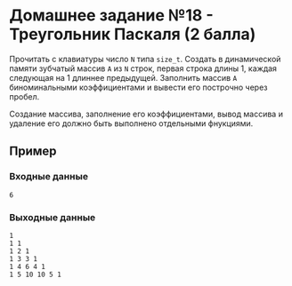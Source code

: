 # Домашнее задание №18 - Треугольник Паскаля (2 балла)

Прочитать с клавиатуры число `N` типа `size_t`. Создать в динамической памяти зубчатый массив `A`
из `N` строк, первая строка длины 1, каждая следующая на 1 длиннее предыдущей. Заполнить массив
`A` биноминальными коэффициентами и вывести его построчно через пробел.

Создание массива, заполнение его коэффициентами, вывод массива и удаление его должно быть выполнено
отдельными фнукциями.

## Пример

### Входные данные

```
6
```

### Выходные данные

```
1
1 1
1 2 1
1 3 3 1
1 4 6 4 1
1 5 10 10 5 1

```
